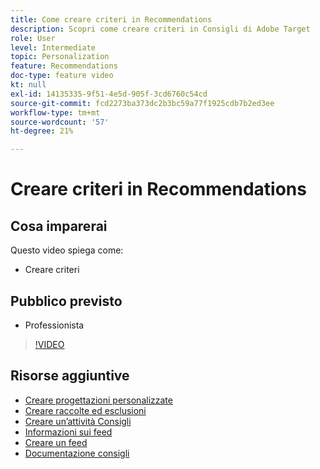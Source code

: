 ```yaml
---
title: Come creare criteri in Recommendations
description: Scopri come creare criteri in Consigli di Adobe Target
role: User
level: Intermediate
topic: Personalization
feature: Recommendations
doc-type: feature video
kt: null
exl-id: 14135335-9f51-4e5d-905f-3cd6760c54cd
source-git-commit: fcd2273ba373dc2b3bc59a77f1925cdb7b2ed3ee
workflow-type: tm+mt
source-wordcount: '57'
ht-degree: 21%

---
```


# Creare criteri in Recommendations

## Cosa imparerai

Questo video spiega come:

* Creare criteri

## Pubblico previsto

* Professionista

>[!VIDEO](https://video.tv.adobe.com/v/328806?quality=12&captions=ita)

## Risorse aggiuntive

* [Creare progettazioni personalizzate](create-custom-designs.md)
* [Creare raccolte ed esclusioni](create-collections-and-exclusions.md)
* [Creare un’attività Consigli](create-a-recommendations-activity.md)
* [Informazioni sui feed](understanding-feeds.md)
* [Creare un feed](create-a-feed.md)
* [Documentazione consigli](https://experienceleague.adobe.com/docs/target/using/recommendations/recommendations.html?lang=it)
